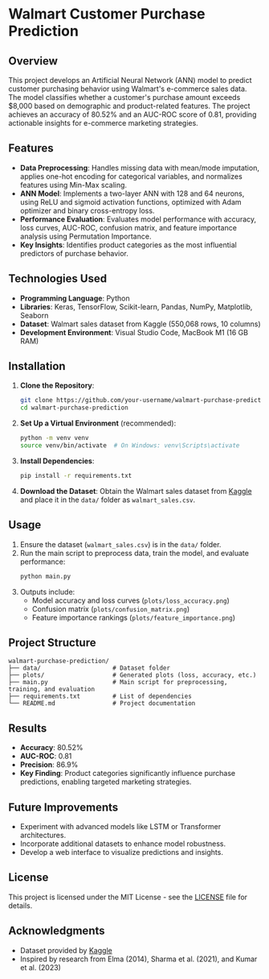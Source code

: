 # Walmart Customer Purchase Prediction

## Overview
This project develops an Artificial Neural Network (ANN) model to predict customer purchasing behavior using Walmart's e-commerce sales data. The model classifies whether a customer's purchase amount exceeds $8,000 based on demographic and product-related features. The project achieves an accuracy of 80.52% and an AUC-ROC score of 0.81, providing actionable insights for e-commerce marketing strategies.

## Features
- **Data Preprocessing**: Handles missing data with mean/mode imputation, applies one-hot encoding for categorical variables, and normalizes features using Min-Max scaling.
- **ANN Model**: Implements a two-layer ANN with 128 and 64 neurons, using ReLU and sigmoid activation functions, optimized with Adam optimizer and binary cross-entropy loss.
- **Performance Evaluation**: Evaluates model performance with accuracy, loss curves, AUC-ROC, confusion matrix, and feature importance analysis using Permutation Importance.
- **Key Insights**: Identifies product categories as the most influential predictors of purchase behavior.

## Technologies Used
- **Programming Language**: Python
- **Libraries**: Keras, TensorFlow, Scikit-learn, Pandas, NumPy, Matplotlib, Seaborn
- **Dataset**: Walmart sales dataset from Kaggle (550,068 rows, 10 columns)
- **Development Environment**: Visual Studio Code, MacBook M1 (16 GB RAM)

## Installation
1. **Clone the Repository**:
   ```bash
   git clone https://github.com/your-username/walmart-purchase-prediction.git
   cd walmart-purchase-prediction
   ```
2. **Set Up a Virtual Environment** (recommended):
   ```bash
   python -m venv venv
   source venv/bin/activate  # On Windows: venv\Scripts\activate
   ```
3. **Install Dependencies**:
   ```bash
   pip install -r requirements.txt
   ```
4. **Download the Dataset**: Obtain the Walmart sales dataset from [Kaggle](https://www.kaggle.com/datasets/yasserh/walmart-dataset) and place it in the `data/` folder as `walmart_sales.csv`.

## Usage
1. Ensure the dataset (`walmart_sales.csv`) is in the `data/` folder.
2. Run the main script to preprocess data, train the model, and evaluate performance:
   ```bash
   python main.py
   ```
3. Outputs include:
   - Model accuracy and loss curves (`plots/loss_accuracy.png`)
   - Confusion matrix (`plots/confusion_matrix.png`)
   - Feature importance rankings (`plots/feature_importance.png`)

## Project Structure
```
walmart-purchase-prediction/
├── data/                    # Dataset folder
├── plots/                   # Generated plots (loss, accuracy, etc.)
├── main.py                  # Main script for preprocessing, training, and evaluation
├── requirements.txt         # List of dependencies
└── README.md                # Project documentation
```

## Results
- **Accuracy**: 80.52%
- **AUC-ROC**: 0.81
- **Precision**: 86.9%
- **Key Finding**: Product categories significantly influence purchase predictions, enabling targeted marketing strategies.

## Future Improvements
- Experiment with advanced models like LSTM or Transformer architectures.
- Incorporate additional datasets to enhance model robustness.
- Develop a web interface to visualize predictions and insights.

## License
This project is licensed under the MIT License - see the [LICENSE](LICENSE) file for details.

## Acknowledgments
- Dataset provided by [Kaggle](https://www.kaggle.com/datasets/yasserh/walmart-dataset)
- Inspired by research from Elma (2014), Sharma et al. (2021), and Kumar et al. (2023)
